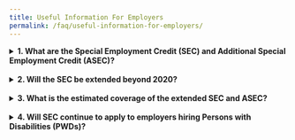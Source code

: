 ```yaml
---
title: Useful Information For Employers
permalink: /faq/useful-information-for-employers/
---
```

<details>
  <summary><b>1. What are the Special Employment Credit (SEC) and Additional Special Employment Credit (ASEC)?</b></summary>
  
  From 2017 onwards, employers hiring Singaporean workers aged 55 and above, and earning up to $4,000 will continue to receive wage-o​ffsets, tiered by age (see table below).
  
<style type="text/css">
.tg  {border: 1px solid #AAAAAA}
.tg td{border: 1px solid #AAAAAA;background-color:#fff;
  font-family:Arial, sans-serif;font-size:14px;overflow:hidden;padding:10px 5px;word-break:normal;}
.tg th{border: 1px solid #AAAAAA;background-color:#f88000;
  font-family:Arial, sans-serif;font-size:14px;font-weight:normal;overflow:hidden;padding:10px 5px;word-break:normal;}
.tg .tg-nsl0{background-color:#ED7800;color:#FFF;text-align:center;vertical-align:middle}
.tg .tg-gs7u{background-color:#FFF;color:#666;text-align:center;vertical-align:middle}
.tg .tg-h5cl{background-color:rgba(255, 255, 255, 0.85);color:#666;text-align:center;vertical-align:middle}
</style>
<table class="tg">
<thead>
  <tr>
    <th class="tg-nsl0"><span style="font-weight:normal;color:#FFF;background-color:#ED7800">Age (years)</span></th>
    <th class="tg-nsl0"><span style="font-weight:normal;color:#FFF;background-color:#ED7800">Wage-offset</span></th>
  </tr>
</thead>
<tbody>
  <tr>
    <td class="tg-gs7u"><span style="font-weight:300">55 - 59</span><br></td>
    <td class="tg-gs7u"><span style="font-weight:300">Up to 3% of monthly wage</span></td>
  </tr>
  <tr>
    <td class="tg-h5cl"><span style="font-weight:300">60 - 64</span></td>
    <td class="tg-h5cl"><span style="font-weight:300">Up to 5% of monthly wage</span></td>
  </tr>
  <tr>
    <td class="tg-gs7u"><span style="font-weight:300">65 &amp; above</span></td>
    <td class="tg-gs7u"><span style="font-weight:300">Up to 8% of monthly wage</span></td>
  </tr>
</tbody>
</table>
  
  
  <br>
  In 1 January 2015, an additional wage offset of up to 3% of an employee's monthly wages was introduced to encourage employers to voluntarily re-employ Singaporeans aged 65 and above. At Budget 2017, it was announced that this add​itional wage support would be extended from 1 July 2017 to 31 December 2019 to encourage the voluntary re-employment of older Singaporeans who would not be covered by the new re-employment age of 67, i.e. individuals born before 1 July 1952 and those above age 67 on 1 July 2017.

Taken together, this means that employers who hire workers not covered by the re-employment age of 67 will receive an SEC of up to 11% of an employee’s monthly wages.

The SEC/ASEC payout formula for work done from 1 January to 31 December 2019, and the extended period of 1 January to 31 December 2020 is as follows:
  <br>
  
<style type="text/css">
.tg  {border-collapse:collapse;border-color:#aaa;border-spacing:0;}
.tg td{background-color:#fff;border-color:#aaa;border-style:solid;border-width:1px;color:#333;
  font-family:Arial, sans-serif;font-size:14px;overflow:hidden;padding:7px 2px;word-break:normal;}
.tg th{background-color:#f38630;border-color:#aaa;border-style:solid;border-width:1px;color:#fff;
  font-family:Arial, sans-serif;font-size:14px;font-weight:normal;overflow:hidden;padding:7px 2px;word-break:normal;}
.tg .tg-5cz3{background-color:#f88000;border-color:inherit;color:#ffffff;text-align:center;vertical-align:middle}
.tg .tg-9wq8{border-color:inherit;text-align:center;vertical-align:middle}
.tg .tg-j40y{background-color:#f88000;border-color:inherit;color:#ffffff;font-weight:bold;text-align:center;vertical-align:middle}
</style>
<table class="tg">
<thead>
  <tr>
    <th class="tg-j40y" rowspan="3"><span style="font-weight:700"> </span>Income of employee in a given month ($) </th>
    <th class="tg-5cz3" colspan="5"><span style="font-weight:400"> </span><span style="font-weight:300"> </span><span style="font-weight:700">SEC/ASEC for the month ($) for employers who hire Singaporeans</span><span style="font-weight:400"> </span></th>
  </tr>
  <tr>
    <td class="tg-5cz3" rowspan="2"><span style="font-weight:700">Aged between 55 and 59 (i.e. &gt;=55yrs 0mths and &lt;=59yrs 11mths)</span></td>
    <td class="tg-5cz3" rowspan="2"><span style="font-weight:700">Agedbetween 60 and 64 (i.e. &gt;=60yrs 0mths and &lt;=64yrs 11mths)</span></td>
    <td class="tg-5cz3" colspan="2"><span style="font-weight:700">Aged between 65 and 67 (i.e. &gt;=65yrs 0mths and &lt;67yrs 0mths)</span></td>
    <td class="tg-5cz3" rowspan="2"><span style="font-weight:700">Aged 67 and above (i.e. &gt;=67yrs 0mths)</span></td>
  </tr>
  <tr>
    <td class="tg-5cz3"><span style="font-weight:700">Born on or after 1 July 1952</span></td>
    <td class="tg-5cz3"><span style="font-weight:700">Born before 1 July 1952</span></td>
  </tr>
</thead>
<tbody>
  <tr>
    <td class="tg-9wq8"><span style="font-weight:700">Up to 3,000</span></td>
    <td class="tg-9wq8"><span style="font-weight:300"> 3% of wage</span></td>
    <td class="tg-9wq8"><span style="font-weight:300">5% of wage</span></td>
    <td class="tg-9wq8"><span style="font-weight:300">8% of wage</span></td>
    <td class="tg-9wq8"><span style="font-weight:300">11% of wage</span></td>
    <td class="tg-9wq8"><span style="font-weight:300">11% of wage</span></td>
  </tr>
  <tr>
    <td class="tg-9wq8"><span style="font-weight:700">&gt; 3,000 to 4,000</span></td>
    <td class="tg-9wq8"><span style="font-weight:300">360 – (0.09*wage)</span></td>
    <td class="tg-9wq8"><span style="font-weight:300">600</span> <span style="font-weight:300">– (0.15*wage)</span></td>
    <td class="tg-9wq8"><span style="font-weight:300">960 – (0.24*wage)</span></td>
    <td class="tg-9wq8"><span style="font-weight:300">1,320 – (0.33*wage)</span></td>
    <td class="tg-9wq8"><span style="font-weight:300">1,320 –</span> <span style="font-weight:300">(0.33*wage)</span></td>
  </tr>
</tbody>
</table>
  The amount of SEC/ASEC payouts employers will receive per month for 1 January 2019 to 31 December 2020 is in the table below.<br><br>
  <style type="text/css">
.tg  {border-collapse:collapse;border-color:#aaa;border-spacing:0;}
.tg td{background-color:#fff;border-color:#aaa;border-style:solid;border-width:1px;color:#333;
  font-family:Arial, sans-serif;font-size:14px;overflow:hidden;padding:10px 5px;word-break:normal;}
.tg th{background-color:#f38630;border-color:#aaa;border-style:solid;border-width:1px;color:#fff;
  font-family:Arial, sans-serif;font-size:14px;font-weight:normal;overflow:hidden;padding:10px 5px;word-break:normal;}
.tg .tg-ws5x{background-color:#F88000;color:#FFF;font-weight:bold;text-align:left;vertical-align:top}
.tg .tg-jdye{background-color:#F88000;color:#ffffff;text-align:left;vertical-align:middle}
.tg .tg-imtz{background-color:#FFF;color:#666;font-weight:bold;text-align:center;vertical-align:top}
.tg .tg-zqva{background-color:#FFF;color:#666;text-align:center;vertical-align:top}
.tg .tg-gs7u{background-color:#FFF;color:#666;text-align:center;vertical-align:middle}
</style>
<table class="tg">
<thead>
  <tr>
    <th class="tg-ws5x" rowspan="3"><span style="font-weight:700;color:#FFF"> Income of employee in a given month ($) </span></th>
    <th class="tg-jdye" colspan="5"><span style="font-weight:400"> </span><span style="font-weight:300"> </span><span style="font-weight:700">SEC/ASEC for the month ($) for employers who hire Singaporeans</span><span style="font-weight:400"> </span></th>
  </tr>
  <tr>
    <td class="tg-ws5x" rowspan="2"><span style="font-weight:700">Aged between 55 and 59</span><br><span style="font-weight:700">[Up to 3% SEC]</span></td>
    <td class="tg-ws5x" rowspan="2"><span style="font-weight:700">Aged between 60 and 64</span><br><span style="font-weight:700">[Up to 5% SEC]</span></td>
    <td class="tg-ws5x" colspan="2"><span style="font-weight:700">Aged between 65 and 67 </span><br></td>
    <td class="tg-ws5x" rowspan="2"><span style="font-weight:700">aged 67 and above</span><br><span style="font-weight:700">[Up to 11% SEC]</span></td>
  </tr>
  <tr>
    <td class="tg-ws5x"><span style="font-weight:700">Born on or after 1 July 1952</span><br><span style="font-weight:700">[Up to 8% SEC]</span></td>
    <td class="tg-ws5x"><span style="font-weight:700;color:#FFF">Born before 1 July 1952</span><br><span style="font-weight:700;color:#FFF">[Up to 11% SEC]</span></td>
  </tr>
</thead>
<tbody>
  <tr>
    <td class="tg-imtz"><span style="font-weight:700">500</span></td>
    <td class="tg-zqva"><span style="font-weight:300">15.00</span></td>
    <td class="tg-zqva"><span style="font-weight:300">25.00</span></td>
    <td class="tg-zqva"><span style="font-weight:300">40.00</span></td>
    <td class="tg-zqva"><span style="font-weight:300">55.00</span></td>
    <td class="tg-zqva"><span style="font-weight:300">55.00</span></td>
  </tr>
  <tr>
    <td class="tg-imtz"><span style="font-weight:700">1,000</span></td>
    <td class="tg-zqva"><span style="font-weight:300">30.00</span></td>
    <td class="tg-zqva"><span style="font-weight:300">50.00</span></td>
    <td class="tg-zqva"><span style="font-weight:300">80.00</span></td>
    <td class="tg-zqva"><span style="font-weight:300">110.00</span></td>
    <td class="tg-zqva"><span style="font-weight:300">110.00</span></td>
  </tr>
  <tr>
    <td class="tg-imtz"><span style="font-weight:700">1,500</span></td>
    <td class="tg-zqva"><span style="font-weight:300">45.00</span></td>
    <td class="tg-zqva"><span style="font-weight:300">75.00</span></td>
    <td class="tg-zqva"><span style="font-weight:300">120.00</span></td>
    <td class="tg-zqva"><span style="font-weight:300">165.00</span></td>
    <td class="tg-zqva"><span style="font-weight:300">165.00</span></td>
  </tr>
  <tr>
    <td class="tg-imtz"><span style="font-weight:700">2,000</span></td>
    <td class="tg-zqva"><span style="font-weight:300">60.00</span></td>
    <td class="tg-zqva"><span style="font-weight:300">100.00</span></td>
    <td class="tg-zqva"><span style="font-weight:300">160.00</span></td>
    <td class="tg-zqva"><span style="font-weight:300">220.00</span></td>
    <td class="tg-zqva"><span style="font-weight:300">220.00</span></td>
  </tr>
  <tr>
    <td class="tg-imtz"><span style="font-weight:700">2,500</span></td>
    <td class="tg-zqva"><span style="font-weight:300">75.00</span></td>
    <td class="tg-zqva"><span style="font-weight:300">125.00</span></td>
    <td class="tg-zqva"><span style="font-weight:300">200.00</span></td>
    <td class="tg-zqva"><span style="font-weight:300">275.00</span></td>
    <td class="tg-zqva"><span style="font-weight:300">275.00</span></td>
  </tr>
  <tr>
    <td class="tg-imtz"><span style="font-weight:700">3,000</span></td>
    <td class="tg-zqva"><span style="font-weight:300">90.00</span></td>
    <td class="tg-zqva"><span style="font-weight:300">150.00</span></td>
    <td class="tg-zqva"><span style="font-weight:300">240.00</span></td>
    <td class="tg-zqva"><span style="font-weight:300">330.00</span></td>
    <td class="tg-zqva"><span style="font-weight:300">330.00</span></td>
  </tr>
  <tr>
    <td class="tg-imtz"><span style="font-weight:700">3,250</span></td>
    <td class="tg-zqva"><span style="font-weight:300">67.50</span></td>
    <td class="tg-zqva"><span style="font-weight:300">112.50</span></td>
    <td class="tg-zqva"><span style="font-weight:300">180.00</span></td>
    <td class="tg-zqva"><span style="font-weight:300">247.50</span></td>
    <td class="tg-zqva"><span style="font-weight:300">247.50</span></td>
  </tr>
  <tr>
    <td class="tg-imtz"><span style="font-weight:700">3,500</span></td>
    <td class="tg-zqva"><span style="font-weight:300">45.00</span></td>
    <td class="tg-zqva"><span style="font-weight:300">75.00</span></td>
    <td class="tg-zqva"><span style="font-weight:300">120.00</span></td>
    <td class="tg-zqva"><span style="font-weight:300">165.00</span></td>
    <td class="tg-zqva"><span style="font-weight:300">165.00</span></td>
  </tr>
  <tr>
    <td class="tg-imtz"><span style="font-weight:700">3,750</span></td>
    <td class="tg-zqva"><span style="font-weight:300">22.50</span></td>
    <td class="tg-zqva"><span style="font-weight:300">37.50</span></td>
    <td class="tg-zqva"><span style="font-weight:300">60.00</span></td>
    <td class="tg-zqva"><span style="font-weight:300">82.50</span></td>
    <td class="tg-zqva"><span style="font-weight:300">82.50</span></td>
  </tr>
  <tr>
    <td class="tg-gs7u"><span style="font-weight:700">≥4,000</span></td>
    <td class="tg-zqva"><span style="font-weight:300">0</span></td>
    <td class="tg-zqva"><span style="font-weight:300">0</span></td>
    <td class="tg-zqva"><span style="font-weight:300">0</span></td>
    <td class="tg-zqva"><span style="font-weight:300">0</span></td>
    <td class="tg-zqva"><span style="font-weight:300">0</span></td>
  </tr>
</tbody>
</table>
  The SEC payout reduces linearly for monthly wages between $3,000 to $4,000.
</details><br>
<details>
  <summary><b>2. Will the SEC be extended beyond 2020?</b></summary>
  
  As announced at Budget 2019, the Government will be reviewing the relevance and structure of SEC to consider how best to support employers in hiring older workers going forward.<br><br>
  This will be done in tandem with the recommendations of the Tripartite Work Group on Older Workers. The Tripartite Work Group ha​s been tasked to review the retirement and re-employment age, and CPF contribution rates for older workers.
</details><br>
<details>
  <summary><b>3. What is the estimated coverage of the extended SEC and ASEC?</b></summary>
  
  The extended SEC is estimated to cover about 404,000 workers, or about three in four older Singaporean workers.
</details><br>
<details>
  <summary><b>4. Will SEC continue to apply to employers hiring Persons with Disabilities (PWDs)?</b></summary>
  
  The SEC for PWDs will also be extended for one more year, until end-2020.<br><br>
  The extended SEC will continue to provide a wage offsets of up to 16% of the PWD's monthly wage, regardless of age, for employers hiring PWDs. The monthly SEC will be capped at $240. The wage offset for the extended ASEC will continue to be set at up to 22%, capped at $330.
</details>
